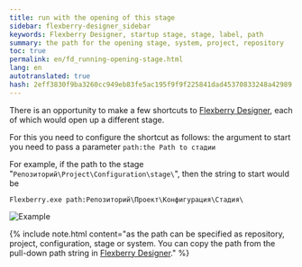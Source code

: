 ```yaml
---
title: run with the opening of this stage
sidebar: flexberry-designer_sidebar
keywords: Flexberry Designer, startup stage, stage, label, path
summary: the path for the opening stage, system, project, repository
toc: true
permalink: en/fd_running-opening-stage.html
lang: en
autotranslated: true
hash: 2eff3830f9ba3260cc949eb83fe5ac195f9f9f225841dad45370833248a42989
---
```


There is an opportunity to make a few shortcuts to [Flexberry Designer](fd_flexberry-designer.html), each of which would open up a different stage.

For this you need to configure the shortcut as follows: the argument to start you need to pass a parameter `path:the Path to стадии`

For example, if the path to the stage "`Репозиторий\Project\Configuration\stage\`", then the string to start would be

```code
Flexberry.exe path:Репозиторий\Проект\Конфигурация\Стадия\
```

![Example](/images/pages/products/flexberry-designer/about/path.JPG)

{% include note.html content="as the path can be specified as repository, project, configuration, stage or system. You can copy the path from the pull-down path string in [Flexberry Designer](fd_flexberry-designer.html)." %}



